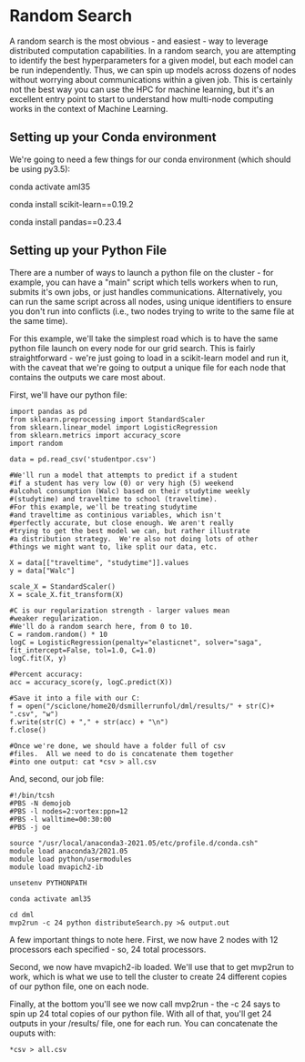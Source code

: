 # Random Search
A random search is the most obvious - and easiest - way to leverage distributed computation capabilities.  In a random search, you are attempting to identify the best hyperparameters for a given model, but each model can be run independently.  Thus, we can spin up models across dozens of nodes without worrying about communications within a given job. This is certainly not the best way you can use the HPC for machine learning, but it's an excellent entry point to start to understand how multi-node computing works in the context of Machine Learning.

## Setting up your Conda environment
We're going to need a few things for our conda environment (which should be using py3.5):

conda activate aml35

conda install scikit-learn==0.19.2

conda install pandas==0.23.4


## Setting up your Python File

There are a number of ways to launch a python file on the cluster - for example, you can have a "main" script which tells workers when to run, submits it's own jobs, or just handles communications.  Alternatively, you can run the same script across all nodes, using unique identifiers to ensure you don't run into conflicts (i.e., two nodes trying to write to the same file at the same time).

For this example, we'll take the simplest road which is to have the same python file launch on every node for our grid search.  This is fairly straightforward - we're just going to load in a scikit-learn model and run it, with the caveat that we're going to output a unique file for each node that contains the outputs we care most about.

First, we'll have our python file:
```
import pandas as pd
from sklearn.preprocessing import StandardScaler
from sklearn.linear_model import LogisticRegression
from sklearn.metrics import accuracy_score
import random

data = pd.read_csv('studentpor.csv')

#We'll run a model that attempts to predict if a student
#if a student has very low (0) or very high (5) weekend
#alcohol consumption (Walc) based on their studytime weekly
#(studytime) and traveltime to school (traveltime).
#For this example, we'll be treating studytime
#and traveltime as continious variables, which isn't
#perfectly accurate, but close enough. We aren't really
#trying to get the best model we can, but rather illustrate
#a distribution strategy.  We're also not doing lots of other
#things we might want to, like split our data, etc.

X = data[["traveltime", "studytime"]].values
y = data["Walc"]

scale_X = StandardScaler()
X = scale_X.fit_transform(X)

#C is our regularization strength - larger values mean
#weaker regularization.
#We'll do a random search here, from 0 to 10.
C = random.random() * 10
logC = LogisticRegression(penalty="elasticnet", solver="saga", fit_intercept=False, tol=1.0, C=1.0)
logC.fit(X, y)

#Percent accuracy:
acc = accuracy_score(y, logC.predict(X))

#Save it into a file with our C:
f = open("/sciclone/home20/dsmillerrunfol/dml/results/" + str(C)+ ".csv", "w")
f.write(str(C) + "," + str(acc) + "\n")
f.close()

#Once we're done, we should have a folder full of csv
#files.  All we need to do is concatenate them together
#into one output: cat *csv > all.csv
```

And, second, our job file:
```
#!/bin/tcsh
#PBS -N demojob
#PBS -l nodes=2:vortex:ppn=12
#PBS -l walltime=00:30:00
#PBS -j oe

source "/usr/local/anaconda3-2021.05/etc/profile.d/conda.csh"
module load anaconda3/2021.05
module load python/usermodules
module load mvapich2-ib

unsetenv PYTHONPATH

conda activate aml35

cd dml
mvp2run -c 24 python distributeSearch.py >& output.out

```

A few important things to note here.  First, we now have 2 nodes with 12 processors each specified - so, 24 total processors.

Second, we now have mvapich2-ib loaded.  We'll use that to get mvp2run to work, which is what we use to tell the cluster to create 24 different copies of our python file, one on each node.

Finally, at the bottom you'll see we now call mvp2run - the -c 24 says to spin up 24 total copies of our python file.  With all of that, you'll get 24 outputs in your /results/ file, one for each run.  You can concatenate the ouputs with:

`*csv > all.csv`

